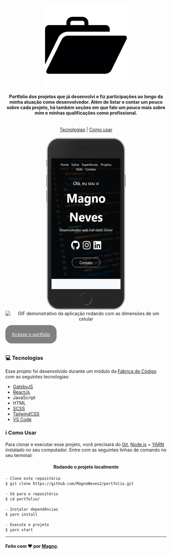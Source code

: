 <div align = center>
    <img src = "./src/assets/logo.png" alt = "Logo">
</div>

<h4 align = center>Portfolio dos projetos que já desenvolvi e fiz participações ao longo da minha atuação como desenvolvedor. Além de listar e contar um pouco sobre cada projeto, há também seções em que falo um pouco mais sobre mim e minhas qualificações como profissional.
</h4>

<br>

<div align = center>
    <a href = "#computer-tecnologias">Tecnologias</a> | <a href= "#information_source-como-usar">Como usar</a>
</div>
<br>

<div align= center>
<img src = "./src/assets/portfolio.png" alt = "Foto da aplicação em um celular" width ="248" height="536" >
    <img src = "./src/assets/gif-portfolio.gif" alt = "GIF demonstrativo da aplicação rodando com as dimensões de um celular">
</div>
<br>

  <a style="padding: 20px; background-color: gray; color: white; border-radius: 20px; font-size: 1em; " href="https://portfolio-magao.netlify.app" target="_blank">Acesse o portfolio</a>
  
<br>

### :computer: Tecnologias

Esse projeto foi desenvolvido durante um módulo da <a href = "https://www.fabricadecodigo.com" target="_blank">Fábrica de Código</a> com as seguintes tecnologias:

- <a href = "https://www.gatsbyjs.com/get-started/" target="_blank">GatsbyJS</a>
- <a href = "https://pt-br.reactjs.org/docs/getting-started.html" target="_blank">ReactJs</a>
- <a>JavaScript</a>
- <a>HTML</a>
- <a href = "https://sass-lang.com/documentation/syntax" target="_blank">SCSS</a>
- <a href = "https://tailwindcss.com/docs/installation" target="_blank">TailwindCSS</a>
- <a href = "https://code.visualstudio.com" target="_blank">VS Code</a>


### :information_source: Como Usar

Para clonar e executar esse projeto, você precisará do <a href = "https://git-scm.com" target="_blank">Git</a>, <a href = "https://nodejs.org/pt-br/" target="_blank">Node.js</a> + <a href = "https://classic.yarnpkg.com/pt-BR/docs/getting-started" target="_blank">YARN</a> instalado no seu computador. Entre com as seguintes linhas de comando no seu terminal:

<h4 align = center>Rodando o projeto localmente</h4>

~~~
- Clone este repositório
$ git clone https://github.com/MagnoNeves2/portfolio.git

- Vá para o repositório
$ cd portfolio/

- Instalar dependências
$ yarn install

- Execute o projeto
$ yarn start
~~~

---

#### Feito com :heart: por <a href = "https://www.linkedin.com/in/magnoneves/" target="_blank">Magno</a>.
